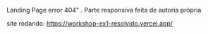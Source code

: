 Landing Page error 404" . Parte responsiva feita de autoria própria

site rodando: https://workshop-ex1-resolvido.vercel.app/

